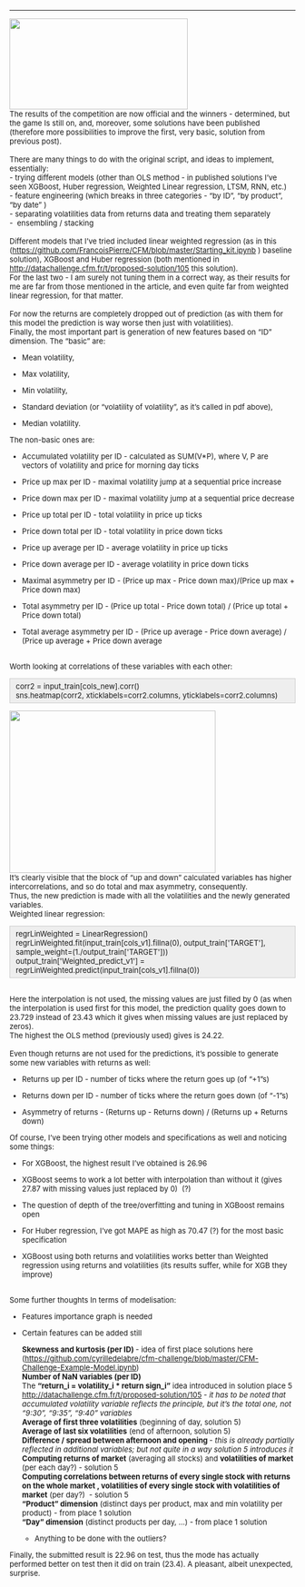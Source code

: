 ---
<font size="2">
<p><img src="https://lh4.googleusercontent.com/73c8bYDpMPGP4Z0lebfXX_NGBdAxIIRvlk8ZsOdcke2oEAYLv92chAK8k_TyCdCepro1HBQGMKq9FxA639H3gFttHtzyaL7JYstfu-DLpo_tB_r-5WFlOQwIjt6MUGEr23gQ4HXr" style="height:160px; width:314px" /><br />
The results of the competition are now official and the winners - determined, but the game Is still on, and, moreover, some solutions have been published (therefore more possibilities to improve the first, very basic, solution from previous post). &nbsp;<br />
<br />
There are many things to do with the original script, and ideas to implement, essentially:<br />
- trying different models (other than OLS method - in published solutions I&rsquo;ve seen XGBoost, Huber regression, Weighted Linear regression, LTSM, RNN, etc.)<br />
- feature engineering (which breaks in three categories - &ldquo;by ID&rdquo;, &ldquo;by product&rdquo;, &ldquo;by date&rdquo; )<br />
- separating volatilities data from returns data and treating them separately<br />
-&nbsp;&nbsp;ensembling / stacking<br />
<br />
Different models that I&rsquo;ve tried included linear weighted regression (as in this (<a href="https://github.com/FrancoisPierre/CFM/blob/master/Starting_kit.ipynb">https://github.com/FrancoisPierre/CFM/blob/master/Starting_kit.ipynb</a> ) baseline solution), XGBoost and Huber regression (both mentioned in <a href="http://datachallenge.cfm.fr/t/proposed-solution/105">http://datachallenge.cfm.fr/t/proposed-solution/105</a> this solution).<br />
For the last two - I am surely not tuning them in a correct way, as their results for me are far from those mentioned in the article, and even quite far from weighted linear regression, for that matter.<br />
<br />
For now the returns are completely dropped out of prediction (as with them for this model the prediction is way worse then just with volatilities).<br />
Finally, the most important part is generation of new features based on &ldquo;ID&rdquo; dimension. The &ldquo;basic&rdquo; are:</p>

<ul>
	<li>
	<p>Mean volatility,</p>
	</li>
	<li>
	<p>Max volatility,</p>
	</li>
	<li>
	<p>Min volatility,</p>
	</li>
	<li>
	<p>Standard deviation (or &ldquo;volatility of volatility&rdquo;, as it&rsquo;s called in pdf above),</p>
	</li>
	<li>
	<p>Median volatility.</p>
	</li>
</ul>

<p>The non-basic ones are:</p>

<ul>
	<li>
	<p>Accumulated volatility per ID - calculated as SUM(V*P), where V, P are vectors of volatility and price for morning day ticks</p>
	</li>
	<li>
	<p>Price up max per ID - maximal volatility jump at a sequential price increase</p>
	</li>
	<li>
	<p>Price down max per ID - maximal volatility jump at a sequential price decrease</p>
	</li>
	<li>
	<p>Price up total per ID - total volatility in price up ticks</p>
	</li>
	<li>
	<p>Price down total per ID - total volatility in price down ticks</p>
	</li>
	<li>
	<p>Price up average per ID - average volatility in price up ticks</p>
	</li>
	<li>
	<p>Price down average per ID - average volatility in price down ticks</p>
	</li>
	<li>
	<p>Maximal asymmetry per ID - (Price up max - Price down max)/(Price up max + Price down max)</p>
	</li>
	<li>
	<p>Total asymmetry per ID - (Price up total - Price down total) / (Price up total + Price down total)</p>
	</li>
	<li>
	<p>Total average asymmetry per ID - (Price up average - Price down average) / (Price up average + Price down average</p>
	</li>
</ul>

<p><br />
Worth looking at correlations of these variables with each other:</p>

<div style="background:#eee;border:1px solid #ccc;padding:5px 10px;">corr2 = input_train[cols_new].corr()<br />
sns.heatmap(corr2, xticklabels=corr2.columns, yticklabels=corr2.columns)</div>

<p><img src="https://lh4.googleusercontent.com/w631edaO57BZh2_1bxes69nc_cylgDqVXPtjqTen6brRZpTsbX3cKj4iIfdiv1qchD8C6tFQYJUUCGa5twHPTGfc7Tr00RY1bpnJxkJbEJfotsbOGpiK3WmubYJtNXt0Td0Z_3ul" style="height:286px; width:363px" /><br />
It&rsquo;s clearly visible that the block of &ldquo;up and down&rdquo; calculated variables has higher intercorrelations, and so do total and max asymmetry, consequently.<br />
Thus, the new prediction is made with all the volatilities and the newly generated variables.<br />
Weighted linear regression:</p>

<div style="background:#eee;border:1px solid #ccc;padding:5px 10px;">regrLinWeighted = LinearRegression()<br />
regrLinWeighted.fit(input_train[cols_v1].fillna(0), output_train[&#39;TARGET&#39;], sample_weight=(1./output_train[&#39;TARGET&#39;]))<br />
output_train[&#39;Weighted_predict_v1&#39;] = regrLinWeighted.predict(input_train[cols_v1].fillna(0))</div>
<br />
<p>Here the interpolation is not used, the missing values are just filled by 0 (as when the interpolation is used first for this model, the prediction quality goes down to 23.729 instead of 23.43 which it gives when missing values are just replaced by zeros).<br />
The highest the OLS method (previously used) gives is 24.22. &nbsp;<br />
<br />
Even though returns are not used for the predictions, it&rsquo;s possible to generate some new variables with returns as well:</p>

<ul>
	<li>
	<p>Returns up per ID - number of ticks where the return goes up (of &ldquo;+1&rdquo;s)</p>
	</li>
	<li>
	<p>Returns down per ID - number of ticks where the return goes down (of &ldquo;-1&rdquo;s)</p>
	</li>
	<li>
	<p>Asymmetry of returns - (Returns up - Returns down) / (Returns up + Returns down)</p>
	</li>
</ul>



<p>Of course, I&rsquo;ve been trying other models and specifications as well and noticing some things:</p>

<ul>
	<li>
	<p>For XGBoost, the highest result I&rsquo;ve obtained is 26.96</p>
	</li>
	<li>
	<p>XGBoost seems to work a lot better with interpolation than without it (gives 27.87 with missing values just replaced by 0) &nbsp;(?)</p>
	</li>
	<li>
	<p>The question of depth of the tree/overfitting and tuning in XGBoost remains open</p>
	</li>
	<li>
	<p>For Huber regression, I&rsquo;ve got MAPE as high as 70.47 (?) for the most basic specification</p>
	</li>
	<li>
	<p>XGBoost using both returns and volatilities works better than Weighted regression using returns and volatilities (its results suffer, while for XGB they improve)</p>
	</li>
</ul>

<p><br />
Some further thoughts In terms of modelisation:</p>

<ul>
	<li>
	<p>Features importance graph is needed</p>
	</li>
	<li>
	<p>Certain features can be added still</p>
  </li>
<p><strong>Skewness and kurtosis (per ID) </strong>- idea of first place solutions here (<a href="https://github.com/cyrilledelabre/cfm-challenge/blob/master/CFM-Challenge-Example-Model.ipynb">https://github.com/cyrilledelabre/cfm-challenge/blob/master/CFM-Challenge-Example-Model.ipynb</a>)<br />
<strong>Number of NaN variables (per ID)</strong><br />
The <strong>&ldquo;return_i = volatility_i * return sign_i&rdquo;</strong> idea introduced in solution place 5 <a href="http://datachallenge.cfm.fr/t/proposed-solution/105">http://datachallenge.cfm.fr/t/proposed-solution/105</a> - <em>it has to be noted that accumulated volatility variable reflects the principle, but it&rsquo;s the total one, not &ldquo;9:30&rdquo;, &ldquo;9:35&rdquo;, &ldquo;9:40&rdquo; variables</em><br />
<strong>Average of first three volatilities</strong> (beginning of day, solution 5)<br />
<strong>Average of last six volatilities</strong> (end of afternoon, solution 5)<br />
<strong>Difference / spread between afternoon and opening </strong>- <em>this is already partially reflected in additional variables; but not quite in a way solution 5 introduces it</em><br />
<strong>Computing returns of market</strong> (averaging all stocks) and <strong>volatilities of market</strong> (per each day?) - solution 5<br />
<strong>Computing correlations between returns of every single stock with returns on the whole market , volatilities of every single stock with volatilities of market</strong> (per day?) &nbsp;- solution 5<br />
<strong>&ldquo;Product&rdquo; dimension</strong> (distinct days per product, max and min volatility per product) - from place 1 solution<br />
<strong>&ldquo;Day&rdquo; dimension</strong> (distinct products per day, &hellip;) - from place 1 solution</p>

+ Anything to be done with the outliers?
</ul>


<p>Finally, the submitted result is 22.96 on test, thus the mode has actually performed better on test then it did on train (23.4).
A pleasant, albeit unexpected, surprise.</p> </font>
